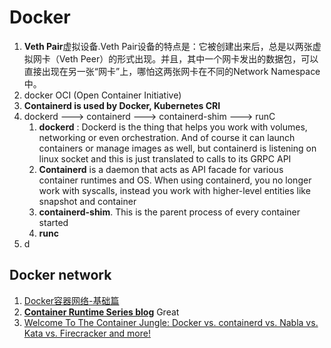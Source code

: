# Docker
1. **Veth Pair**虚拟设备.Veth Pair设备的特点是：它被创建出来后，总是以两张虚拟网卡（Veth Peer）的形式出现。并且，其中一个网卡发出的数据包，可以直接出现在另一张“网卡”上，哪怕这两张网卡在不同的Network Namespace中。
2. docker OCI (Open Container Initiative)
3. **Containerd is used by Docker, Kubernetes CRI**
4. dockerd ---> containerd ---> containerd-shim ---> runC
   1.  **dockerd** : Dockerd is the thing that helps you work with volumes, networking or even orchestration. And of course it can launch containers or manage images as well, but containerd is listening on linux socket and this is just translated to calls to its GRPC API
   2.  **Containerd** is a daemon that acts as API facade for various container runtimes and OS. When using containerd, you no longer work with syscalls, instead you work with higher-level entities like snapshot and container
   3.   **containerd-shim**. This is the parent process of every container started
   4.   **runc**
5. d


## Docker network
1. [Docker容器网络-基础篇](https://mp.weixin.qq.com/s?__biz=MzAxNTcyNzAyOQ==&mid=2650963085&idx=1&sn=d40fc75d67b5888b14d280c167cd2d6b&chksm=80097c57b77ef54137b62e90f4a997d44eca106098cebd2f16f91397eb3a5d9f98cc89daa7be&scene=126&sessionid=1600748965&key=929ff6ea9407a2ec52fb3128fd530550f1b9c476e92bd5f076fcb285cd6e44374029e90ba638ede879c97813908f3091ca21f18822739b3444cfc6a0099a6d6709f3d1f0a94cb6ba149feaadfca87d1a4aa99369df2a03ea20ee8e3eb7976f54ead4e58d0d5b53b06ea8668ecb81ce848ba6f294156cd78d396f0ef2c8565cfd&ascene=1&uin=MTgyNzM2NTQxOA%3D%3D&devicetype=Windows+10+x64&version=62090529&lang=zh_CN&exportkey=AwQkavelYXrwgE682PtapB8%3D&pass_ticket=zuxHvj1QZ%2BRGyVUqXGw1ejsCiLpZxieQVu6URszm8AEqorEKZUpgQQ6uo%2FaBj7PI&wx_header=0)
2. [**Container Runtime Series blog**](https://www.ianlewis.org/en/container-runtimes-part-1-introduction-container-r)  Great
3. [Welcome To The Container Jungle: Docker vs. containerd vs. Nabla vs. Kata vs. Firecracker and more!](https://www.inovex.de/blog/containers-docker-containerd-nabla-kata-firecracker/)
